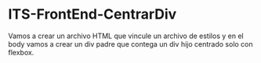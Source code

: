 # ITS-FrontEnd-CentrarDiv
 Vamos a crear un archivo HTML que vincule un archivo de estilos y en el body 
 vamos a crear un div padre que contega un div hijo centrado solo con flexbox.
